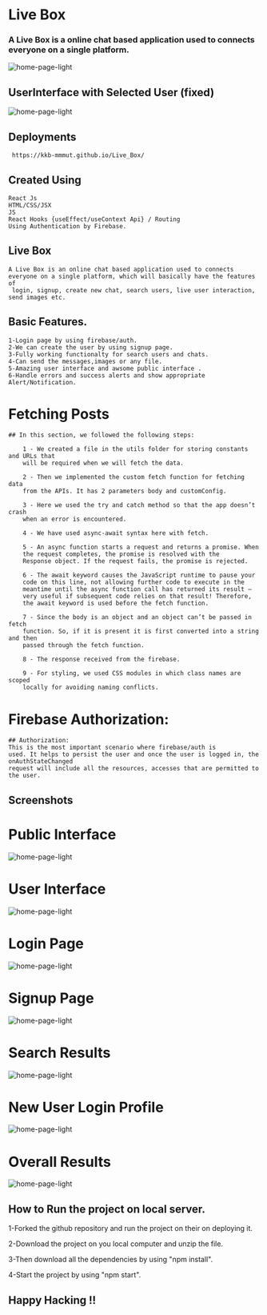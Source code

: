 # Live Box 
  
  ### A Live Box is a online chat based application used to connects everyone on a single platform.
  
 ![home-page-light](https://raw.githubusercontent.com/kkb-mmmut/Live_Box/main/Screenshots%20livebox/livebox.png) 
 
 ## UserInterface with Selected User (fixed)
   ![home-page-light](https://raw.githubusercontent.com/kkb-mmmut/Live_Box/main/Screenshots%20livebox/selected_public_interface.png)
   
## Deployments

     https://kkb-mmmut.github.io/Live_Box/

## Created Using
    React Js
    HTML/CSS/JSX
    JS 
    React Hooks {useEffect/useContext Api} / Routing
    Using Authentication by Firebase.
    
## Live Box
    A Live Box is an online chat based application used to connects everyone on a single platform, which will basically have the features of
     login, signup, create new chat, search users, live user interaction, send images etc. 

## Basic Features.
    1-Login page by using firebase/auth.
    2-We can create the user by using signup page.
    3-Fully working functionalty for search users and chats.
    4-Can send the messages,images or any file.
    5-Amazing user interface and awsome public interface . 
    6-Handle errors and success alerts and show appropriate Alert/Notification.
    
#  Fetching Posts
    ## In this section, we followed the following steps:
    
        1 - We created a file in the utils folder for storing constants and URLs that
        will be required when we will fetch the data.
        
        2 - Then we implemented the custom fetch function for fetching data
        from the APIs. It has 2 parameters body and customConfig.
        
        3 - Here we used the try and catch method so that the app doesn’t crash
        when an error is encountered.
        
        4 - We have used async-await syntax here with fetch.
        
        5 - An async function starts a request and returns a promise. When
        the request completes, the promise is resolved with the
        Response object. If the request fails, the promise is rejected.
        
        6 - The await keyword causes the JavaScript runtime to pause your
        code on this line, not allowing further code to execute in the
        meantime until the async function call has returned its result —
        very useful if subsequent code relies on that result! Therefore,
        the await keyword is used before the fetch function.
        
        7 - Since the body is an object and an object can’t be passed in fetch
        function. So, if it is present it is first converted into a string and then
        passed through the fetch function.
        
        8 - The response received from the firebase. 
        
        9 - For styling, we used CSS modules in which class names are scoped
        locally for avoiding naming conflicts.
        
# Firebase Authorization:  
    ## Authorization: 
    This is the most important scenario where firebase/auth is
    used. It helps to persist the user and once the user is logged in, the onAuthStateChanged
    request will include all the resources, accesses that are permitted to
    the user.
     

## Screenshots
# Public Interface
![home-page-light](https://raw.githubusercontent.com/kkb-mmmut/Live_Box/main/Screenshots%20livebox/from_anotherside_client.png)

# User Interface 
![home-page-light](https://raw.githubusercontent.com/kkb-mmmut/Live_Box/main/Screenshots%20livebox/client_one.png)

# Login Page 
![home-page-light](https://raw.githubusercontent.com/kkb-mmmut/Live_Box/main/Screenshots%20livebox/login_page.png)

# Signup Page 
![home-page-light](https://raw.githubusercontent.com/kkb-mmmut/Live_Box/main/Screenshots%20livebox/register_page.png)

# Search Results
![home-page-light](https://raw.githubusercontent.com/kkb-mmmut/Live_Box/main/Screenshots%20livebox/Search-Results.png)

# New User Login Profile 
![home-page-light](https://raw.githubusercontent.com/kkb-mmmut/Live_Box/main/Screenshots%20livebox/new_login.png)
 
# Overall Results
![home-page-light](https://raw.githubusercontent.com/kkb-mmmut/Live_Box/main/Screenshots%20livebox/overall_results.png) 

## How to Run the project on local server.

  1-Forked the github repository and run the project on their on deploying it.
  
  2-Download the project on you local computer and unzip the file.
  
  3-Then download all the dependencies by using "npm install".
  
  4-Start the project by using "npm start".

## Happy Hacking !!
